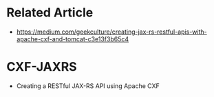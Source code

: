 # Related Article
* https://medium.com/geekculture/creating-jax-rs-restful-apis-with-apache-cxf-and-tomcat-c3e13f3b65c4

# CXF-JAXRS
* Creating a RESTful JAX-RS API using Apache CXF
